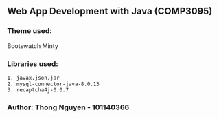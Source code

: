 ## Web App Development with Java (COMP3095)
### Theme used: 
Bootswatch Minty
### Libraries used: 
    1. javax.json.jar
    2. mysql-connector-java-8.0.13
    3. recaptcha4j-0.0.7
### Author: Thong Nguyen - 101140366
